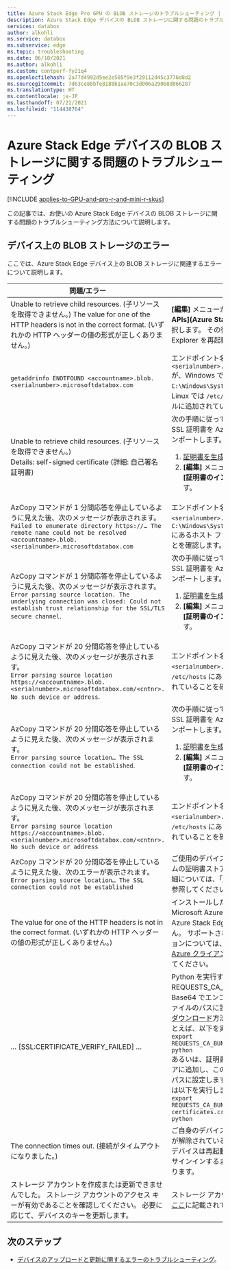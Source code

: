 ```yaml
---
title: Azure Stack Edge Pro GPU の BLOB ストレージのトラブルシューティング | Microsoft Docs
description: Azure Stack Edge デバイスの BLOB ストレージに関する問題のトラブルシューティング方法について説明します。
services: databox
author: alkohli
ms.service: databox
ms.subservice: edge
ms.topic: troubleshooting
ms.date: 06/10/2021
ms.author: alkohli
ms.custom: contperf-fy21q4
ms.openlocfilehash: 2a77d4992d5ee2e505f9e3f29112d45c3776d8d2
ms.sourcegitcommit: 7d63ce88bfe8188b1ae70c3d006a29068d066287
ms.translationtype: HT
ms.contentlocale: ja-JP
ms.lasthandoff: 07/22/2021
ms.locfileid: "114438764"
---
```

# <a name="troubleshoot-blob-storage-issues-for-an-azure-stack-edge-device"></a>Azure Stack Edge デバイスの BLOB ストレージに関する問題のトラブルシューティング 

[!INCLUDE [applies-to-GPU-and-pro-r-and-mini-r-skus](../../includes/azure-stack-edge-applies-to-gpu-pro-r-mini-r-sku.md)]

この記事では、お使いの Azure Stack Edge デバイスの BLOB ストレージに関する問題のトラブルシューティング方法について説明します。 

## <a name="errors-for-blob-storage-on-device"></a>デバイス上の BLOB ストレージのエラー 

ここでは、Azure Stack Edge デバイス上の BLOB ストレージに関連するエラーについて説明します。

| **問題/エラー** |  **解像度** | 
|--------------------|-----------------|
|Unable to retrieve child resources. (子リソースを取得できません。) The value for one of the HTTP headers is not in the correct format. (いずれかの HTTP ヘッダーの値の形式が正しくありません。)| **[編集]** メニューから **[Target Azure Stack APIs]\(Azure Stack API を対象とする\)** を選択します。 その後、Azure Storage Explorer を再起動します。|
|`getaddrinfo ENOTFOUND <accountname>.blob.<serialnumber>.microsoftdatabox.com`|エンドポイント名 `<accountname>.blob.<serialnumber>.microsoftdatabox.com` が、Windows ではパス `C:\Windows\System32\drivers\etc\hosts`、Linux では `/etc/hosts` にある hosts ファイルに追加されていることを確認します。|
|Unable to retrieve child resources. (子リソースを取得できません。)<br> Details: self-signed certificate (詳細: 自己署名証明書) |次の手順に従って、ご使用のデバイス用の SSL 証明書を Azure Storage Explorer にインポートします。 <ol><li>[証明書を生成してダウンロードします](azure-stack-edge-gpu-deploy-configure-certificates.md#generate-device-certificates)。</li><li>**[編集]** メニューから、 [SSL 証明書] 、 **[証明書のインポート]** の順に選択します。</li></ol>|
|AzCopy コマンドが 1 分間応答を停止しているように見えた後、次のメッセージが表示されます。<br>`Failed to enumerate directory https://… The remote name could not be resolved <accountname>.blob.<serialnumber>.microsoftdatabox.com`|エンドポイント名 `<accountname>.blob.<serialnumber>.microsoftdatabox.com` が `C:\Windows\System32\drivers\etc\hosts` にあるホスト ファイルに追加されていることを確認します。|
|AzCopy コマンドが 1 分間応答を停止しているように見えた後、次のメッセージが表示されます。<br>`Error parsing source location. The underlying connection was closed: Could not establish trust relationship for the SSL/TLS secure channel`. |次の手順に従って、ご使用のデバイス用の SSL 証明書を Azure Storage Explorer にインポートします。 <ol><li>[証明書を生成してダウンロードします](azure-stack-edge-gpu-deploy-configure-certificates.md#generate-device-certificates)。</li><li>**[編集]** メニューから、 [SSL 証明書] 、 **[証明書のインポート]** の順に選択します。</li></ol>|
|AzCopy コマンドが 20 分間応答を停止しているように見えた後、次のメッセージが表示されます。<br>`Error parsing source location https://<accountname>.blob.<serialnumber>.microsoftdatabox.com/<cntnr>. No such device or address`. |エンドポイント名 `<accountname>.blob.<serialnumber>.microsoftdatabox.com` が `/etc/hosts` にあるホスト ファイルに追加されていることを確認します。|
|AzCopy コマンドが 20 分間応答を停止しているように見えた後、次のメッセージが表示されます。<br>`Error parsing source location… The SSL connection could not be established`. |次の手順に従って、ご使用のデバイス用の SSL 証明書を Azure Storage Explorer にインポートします。 <ol><li>[証明書を生成してダウンロードします](azure-stack-edge-gpu-deploy-configure-certificates.md#generate-device-certificates)。</li><li>**[編集]** メニューから、 [SSL 証明書] 、 **[証明書のインポート]** の順に選択します。</li></ol>|
|AzCopy コマンドが 20 分間応答を停止しているように見えた後、次のメッセージが表示されます。<br>`Error parsing source location https://<accountname>.blob.<serialnumber>.microsoftdatabox.com/<cntnr>. No such device or address`|エンドポイント名 `<accountname>.blob.<serialnumber>.microsoftdatabox.com` が `/etc/hosts` にあるホスト ファイルに追加されていることを確認します。|
|AzCopy コマンドが 20 分間応答を停止しているように見えた後、次のエラーが表示されます。`Error parsing source location… The SSL connection could not be established`|ご使用のデバイス用の SSL 証明書をシステムの証明書ストアにインポートします。 詳細については、「[証明書のダウンロード](../databox/data-box-deploy-copy-data-via-rest.md#download-certificate)」を参照してください。|
|The value for one of the HTTP headers is not in the correct format. (いずれかの HTTP ヘッダーの値の形式が正しくありません。)|インストールしたバージョンの Python 用 Microsoft Azure Storage ライブラリが Azure Stack Edge でサポートされていません。 サポートされているライブラリ バージョンについては、「 [サポートされている Azure クライアント ライブラリ](azure-stack-edge-gpu-system-requirements-rest.md#supported-azure-client-libraries)」を参照してください。|
|… [SSL:CERTIFICATE_VERIFY_FAILED] …| Python を実行する前に、REQUESTS_CA_BUNDLE 環境変数を Base64 でエンコードされた SSL 証明書ファイルのパスに設定してください ([証明書のダウンロード](azure-stack-edge-gpu-deploy-configure-certificates.md#generate-device-certificates)方法を参照してください)。 たとえば、以下を実行します。<br>`export REQUESTS_CA_BUNDLE=/tmp/mycert.cer`<br>`python`<br>あるいは、証明書をシステムの証明書ストアに追加し、この環境変数をそのストアのパスに設定します。 たとえば、Ubuntu 上では以下を実行します。<br>`export REQUESTS_CA_BUNDLE=/etc/ssl/certs/ca-certificates.crt`<br>`python`|
|The connection times out. (接続がタイムアウトになりました。)|ご自身のデバイスにサインインし、ロックが解除されているかどうかを確認します。 デバイスは再起動されるたびに、ユーザーがサインインするまでロックされた状態になります。|
|ストレージ アカウントを作成または更新できませんでした。 ストレージ アカウントのアクセス キーが有効であることを確認してください。 必要に応じて、デバイスのキーを更新します。|ストレージ アカウント キーを同期します。 [ここ](azure-stack-edge-gpu-manage-storage-accounts.md#sync-storage-keys)に記載されている手順に従います。|

## <a name="next-steps"></a>次のステップ

- [デバイスのアップロードと更新に関するエラーのトラブルシューティング](azure-stack-edge-gpu-troubleshoot.md#troubleshoot-device-upload-and-refresh-errors)。
